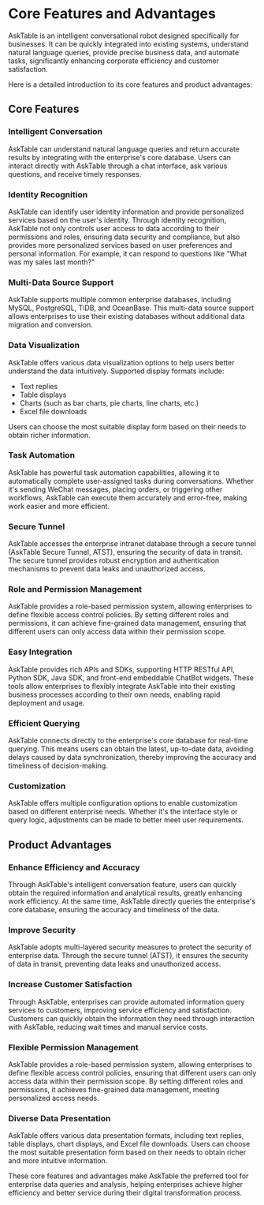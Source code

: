 # Core Features and Advantages

AskTable is an intelligent conversational robot designed specifically for businesses. It can be quickly integrated into existing systems, understand natural language queries, provide precise business data, and automate tasks, significantly enhancing corporate efficiency and customer satisfaction.

Here is a detailed introduction to its core features and product advantages:

## Core Features

### Intelligent Conversation

AskTable can understand natural language queries and return accurate results by integrating with the enterprise's core database. Users can interact directly with AskTable through a chat interface, ask various questions, and receive timely responses.

### Identity Recognition

AskTable can identify user identity information and provide personalized services based on the user's identity. Through identity recognition, AskTable not only controls user access to data according to their permissions and roles, ensuring data security and compliance, but also provides more personalized services based on user preferences and personal information. For example, it can respond to questions like "What was my sales last month?"

### Multi-Data Source Support

AskTable supports multiple common enterprise databases, including MySQL, PostgreSQL, TiDB, and OceanBase. This multi-data source support allows enterprises to use their existing databases without additional data migration and conversion.

### Data Visualization

AskTable offers various data visualization options to help users better understand the data intuitively. Supported display formats include:
- Text replies
- Table displays
- Charts (such as bar charts, pie charts, line charts, etc.)
- Excel file downloads

Users can choose the most suitable display form based on their needs to obtain richer information.

### Task Automation

AskTable has powerful task automation capabilities, allowing it to automatically complete user-assigned tasks during conversations. Whether it's sending WeChat messages, placing orders, or triggering other workflows, AskTable can execute them accurately and error-free, making work easier and more efficient.

### Secure Tunnel

AskTable accesses the enterprise intranet database through a secure tunnel (AskTable Secure Tunnel, ATST), ensuring the security of data in transit. The secure tunnel provides robust encryption and authentication mechanisms to prevent data leaks and unauthorized access.

### Role and Permission Management

AskTable provides a role-based permission system, allowing enterprises to define flexible access control policies. By setting different roles and permissions, it can achieve fine-grained data management, ensuring that different users can only access data within their permission scope.

### Easy Integration

AskTable provides rich APIs and SDKs, supporting HTTP RESTful API, Python SDK, Java SDK, and front-end embeddable ChatBot widgets. These tools allow enterprises to flexibly integrate AskTable into their existing business processes according to their own needs, enabling rapid deployment and usage.

### Efficient Querying

AskTable connects directly to the enterprise's core database for real-time querying. This means users can obtain the latest, up-to-date data, avoiding delays caused by data synchronization, thereby improving the accuracy and timeliness of decision-making.

### Customization

AskTable offers multiple configuration options to enable customization based on different enterprise needs. Whether it's the interface style or query logic, adjustments can be made to better meet user requirements.

## Product Advantages

### Enhance Efficiency and Accuracy

Through AskTable's intelligent conversation feature, users can quickly obtain the required information and analytical results, greatly enhancing work efficiency. At the same time, AskTable directly queries the enterprise's core database, ensuring the accuracy and timeliness of the data.

### Improve Security

AskTable adopts multi-layered security measures to protect the security of enterprise data. Through the secure tunnel (ATST), it ensures the security of data in transit, preventing data leaks and unauthorized access.

### Increase Customer Satisfaction

Through AskTable, enterprises can provide automated information query services to customers, improving service efficiency and satisfaction. Customers can quickly obtain the information they need through interaction with AskTable, reducing wait times and manual service costs.

### Flexible Permission Management

AskTable provides a role-based permission system, allowing enterprises to define flexible access control policies, ensuring that different users can only access data within their permission scope. By setting different roles and permissions, it achieves fine-grained data management, meeting personalized access needs.

### Diverse Data Presentation

AskTable offers various data presentation formats, including text replies, table displays, chart displays, and Excel file downloads. Users can choose the most suitable presentation form based on their needs to obtain richer and more intuitive information.

These core features and advantages make AskTable the preferred tool for enterprise data queries and analysis, helping enterprises achieve higher efficiency and better service during their digital transformation process.
